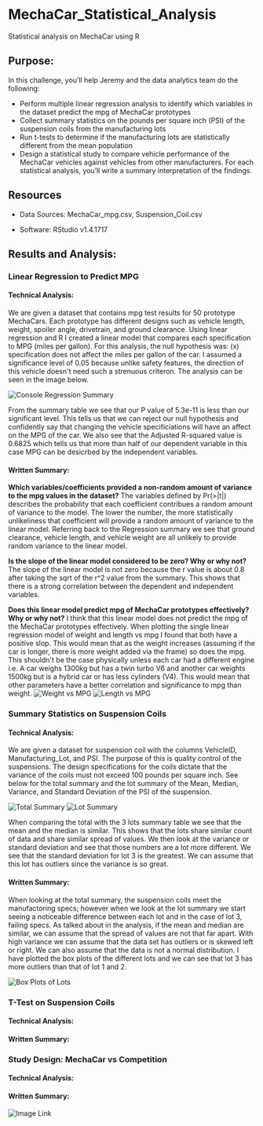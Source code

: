 # MechaCar_Statistical_Analysis
Statistical analysis on MechaCar using R

## Purpose:
In this challenge, you’ll help Jeremy and the data analytics team do the following:

* Perform multiple linear regression analysis to identify which variables in the dataset predict the mpg of MechaCar prototypes
* Collect summary statistics on the pounds per square inch (PSI) of the suspension coils from the manufacturing lots
* Run t-tests to determine if the manufacturing lots are statistically different from the mean population
* Design a statistical study to compare vehicle performance of the MechaCar vehicles against vehicles from other manufacturers. For each statistical analysis, you’ll write a summary interpretation of the findings.

## Resources
* Data Sources: 
MechaCar_mpg.csv, Suspension_Coil.csv

* Software: 
RStudio v1.4.1717

## Results and Analysis:

### Linear Regression to Predict MPG
#### Technical Analysis:
We are given a dataset that contains mpg test results for 50 prototype MechaCars. Each prototype has different designs such as vehicle length, weight, spoiler angle, drivetrain, and ground clearance. 
Using linear regression and R I created a linear model that compares each specification to MPG (miles per gallon). 
For this analysis, the null hypothesis was: 
(x) specification does not affect the miles per gallon of the car. I assumed a significance level of 0.05 because unlike safety features, the direction of this vehicle doesn't need such a strenuous criteron. The analysis can be seen in the image below. 

![Console Regression Summary](https://github.com/lo7kyle/MechaCar_Statistical_Analysis/blob/main/Resources/Linear_Regression_summary.PNG) 

From the summary table we see that our P value of 5.3e-11 is less than our significant level. This tells us that we can reject our null hypothesis and confidently say that changing the vehicle specificiations will have an affect on the MPG of the car. We also see that the Adjusted R-squared value is 0.6825 which tells us that more than half of our dependent variable in this case MPG can be desicrbed by the independent variables. 
 
#### Written Summary:
**Which variables/coefficients provided a non-random amount of variance to the mpg values in the dataset?**
The variables defined by Pr(>|t|) describes the probability that each coefficient contribues a random amount of variance to the model. The lower the number, the more statistically unlikeliness that coefficient will provide a random amount of variance to the linear model. Referring back to the Regression summary we see that ground clearance, vehicle length, and vehicle weight are all unlikely to provide random variance to the linear model. 

**Is the slope of the linear model considered to be zero? Why or why not?**
The slope of the linear model is not zero because the r value is about 0.8 after taking the sqrt of the r^2 value from the summary. This shows that there is a strong correlation between the dependent and independent variables. 

**Does this linear model predict mpg of MechaCar prototypes effectively? Why or why not?**
I think that this linear model does not predict the mpg of the MechaCar prototypes effectively. When plotting the single linear regression model of weight and length vs mpg I found that both have a positive slop. This would mean that as the weight increases (assuming if the car is longer, there is more weight added via the frame) so does the mpg. This shouldn't be the case physically unless each car had a different engine i.e. A car weighs 1300kg but has a twin turbo V6 and another car weights 1500kg but is a hybrid car or has less cylinders (V4). This would mean that other parameters have a better correlation and significance to mpg than weight. 
![Weight vs MPG](https://github.com/lo7kyle/MechaCar_Statistical_Analysis/blob/main/Resources/mpg%20vs%20weight.png) 
![Length vs MPG](https://github.com/lo7kyle/MechaCar_Statistical_Analysis/blob/main/Resources/mpg%20vs%20length.png) 

### Summary Statistics on Suspension Coils
#### Technical Analysis:
We are given a dataset for suspension coil with the columns VehicleID, Manufacturing_Lot, and PSI. The purpose of this is quality control of the suspensions. The design specifications for the coils dictate that the variance of the coils must not exceed 100 pounds per square inch. See below for the total summary and the lot summary of the Mean, Median, Variance, and Standard Deviation of the PSI of the suspension.

![Total Summary](https://github.com/lo7kyle/MechaCar_Statistical_Analysis/blob/main/Resources/mpg%20vs%20weight.png) 
![Lot Summary](https://github.com/lo7kyle/MechaCar_Statistical_Analysis/blob/main/Resources/mpg%20vs%20length.png) 

When comparing the total with the 3 lots summary table we see that the mean and the median is similar. This shows that the lots share similar count of data and share similar spread of values. We then look at the variance or standard deviation and see that those numbers are a lot more different. We see that the standard deviation for lot 3 is the greatest. We can assume that this lot has outliers since the variance is so great. 

#### Written Summary:
When looking at the total summary, the suspension coils meet the manufactoring specs; however when we look at the lot summary we start seeing a noticeable difference between each lot and in the case of lot 3, failing specs. As talked about in the analysis, if the mean and median are similar, we can assume that the spread of values are not that far apart. With high variance we can assume that the data set has outliers or is skewed left or right. We can also assume that the data is not a normal distribution. I have plotted the box plots of the different lots and we can see that lot 3 has more outliers than that of lot 1 and 2. 


![Box Plots of Lots](https://github.com/lo7kyle/MechaCar_Statistical_Analysis/blob/main/Resources/mpg%20vs%20length.png) 


### T-Test on Suspension Coils
#### Technical Analysis:
#### Written Summary:

### Study Design: MechaCar vs Competition
#### Technical Analysis:
#### Written Summary:


![Image Link](https://github.com/lo7kyle/bikesharing/blob/main/resources/gender%20dash.PNG) 
